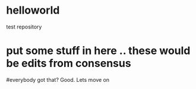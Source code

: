 # helloworld
test repository
# put some stuff in here .. these would be edits from consensus
#everybody got that? Good. Lets move on
